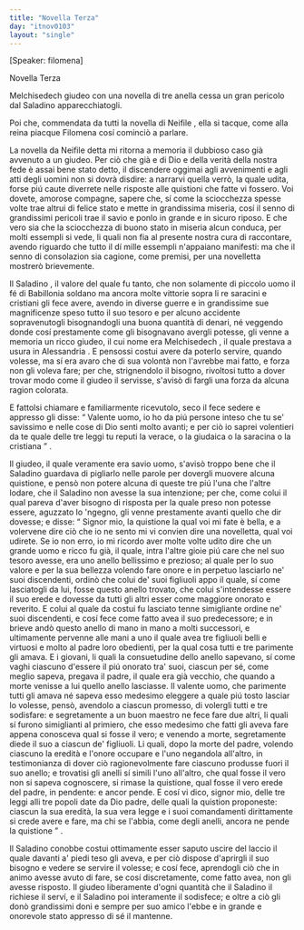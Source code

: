 ```yaml
---
title: "Novella Terza"
day: "itnov0103"
layout: "single"
---
```

<html>
 <head>
 </head>
 <body>
  <div id="nov0103" type="novella" who="filomena">
   <p>
    [Speaker: filomena]
   </p>
   <head>
    Novella Terza
   </head>
   <argument>
    <p>
     <milestone id="p01030001"/>
     <name persref="melchisedech" type="person">
      Melchisedech
     </name>
     giudeo con una novella di tre anella cessa un gran pericolo dal
     <name persref="saladino" type="person">
      Saladino
     </name>
     apparecchiatogli.
    </p>
   </argument>
   <div3 type="commentary" who="author">
    <p>
     <milestone id="p01030002"/>
     Poi che, commendata da tutti la novella di
     <name persref="neifile" type="person">
      Neifile
     </name>
     , ella si tacque, come alla reina piacque
     <name persref="filomena" type="person">
      Filomena
     </name>
     cos&iacute; cominci&ograve; a parlare.
    </p>
   </div3>
   <div3 type="commentary" who="filomena">
    <p>
     <milestone id="p01030003"/>
     La novella da
     <name persref="neifile" type="person">
      Neifile
     </name>
     detta mi ritorna a memoria il dubbioso caso gi&agrave; avvenuto a un giudeo. Per ci&ograve; che gi&agrave; e di Dio e della verit&agrave; della nostra fede &egrave; assai bene stato detto, il discendere oggimai agli avvenimenti e agli atti degli uomini non si dovr&agrave; disdire: a narrarvi quella verr&ograve;, la quale udita, forse pi&uacute; caute diverrete nelle risposte alle quistioni che fatte vi fossero.
     <milestone id="p01030004"/>
     Voi dovete, amorose compagne, sapere che, s&iacute; come la sciocchezza spesse volte trae altrui di felice stato e mette in grandissima miseria, cos&iacute; il senno di grandissimi pericoli trae il savio e ponlo in grande e in sicuro riposo.
     <milestone id="p01030005"/>
     E che vero sia che la sciocchezza di buono stato in miseria alcun conduca, per molti essempli si vede, li quali non fia al presente nostra cura di raccontare, avendo riguardo che tutto il d&iacute; mille essempli n'appaiano manifesti: ma che il senno di consolazion sia cagione, come premisi, per una novelletta mostrer&ograve; brievemente.
    </p>
   </div3>
   <p>
    <milestone id="p01030006"/>
    Il
    <name persref="saladino" type="person">
     Saladino
    </name>
    , il valore del quale fu tanto, che non solamente di piccolo uomo il f&eacute; di
    <name placeref="cairo" type="place">
     Babillonia
    </name>
    soldano ma ancora molte vittorie sopra li re saracini e cristiani gli fece avere, avendo in diverse guerre e in grandissime sue magnificenze speso tutto il suo tesoro e per alcuno accidente sopravenutogli bisognandogli una buona quantit&agrave; di denari, n&eacute; veggendo donde cos&iacute; prestamente come gli bisognavano avergli potesse, gli venne a memoria un ricco giudeo, il cui nome era
    <name persref="melchisedech" type="person">
     Melchisedech
    </name>
    , il quale prestava a usura in
    <name placeref="alessandriaeg" type="place">
     Alessandria
    </name>
    .
    <milestone id="p01030007"/>
    E pensossi costui avere da poterlo servire, quando volesse, ma s&iacute; era avaro che di sua volont&agrave; non l'avrebbe mai fatto, e forza non gli voleva fare; per che, strignendolo il bisogno, rivoltosi tutto a dover trovar modo come il giudeo il servisse, s'avis&ograve; di fargli una forza da alcuna ragion colorata.
   </p>
   <p>
    <milestone id="p01030008"/>
    E fattolsi chiamare e familiarmente ricevutolo, seco il fece sedere e appresso gli disse:
    <q direct="unspecified" who="saladino">
     Valente uomo, io ho da pi&uacute; persone inteso che tu se' savissimo e nelle cose di Dio senti molto avanti; e per ci&ograve; io saprei volentieri da te quale delle tre leggi tu reputi la verace, o la giudaica o la saracina o la cristiana
    </q>
    .
   </p>
   <p>
    <milestone id="p01030009"/>
    Il giudeo, il quale veramente era savio uomo, s'avis&ograve; troppo bene che il
    <name persref="saladino" type="person">
     Saladino
    </name>
    guardava di pigliarlo nelle parole per dovergli muovere alcuna quistione, e pens&ograve; non potere alcuna di queste tre pi&uacute; l'una che l'altre lodare, che il
    <name persref="saladino" type="person">
     Saladino
    </name>
    non avesse la sua intenzione; per che, come colui il qual pareva d'aver bisogno di risposta per la quale preso non potesse essere, aguzzato lo 'ngegno, gli venne prestamente avanti quello che dir dovesse; e disse:
    <milestone id="p01030010"/>
    <q direct="unspecified" who="melchisedech">
     Signor mio, la quistione la qual voi mi fate &egrave; bella, e a volervene dire ci&ograve; che io ne sento mi vi convien dire una novelletta, qual voi udirete.
     <milestone id="p01030011"/>
     Se io non erro, io mi ricordo aver molte volte udito dire che un grande uomo e ricco fu gi&agrave;, il quale, intra l'altre gioie pi&uacute; care che nel suo tesoro avesse, era uno anello bellissimo e prezioso; al quale per lo suo valore e per la sua bellezza volendo fare onore e in perpetuo lasciarlo ne' suoi discendenti, ordin&ograve; che colui de' suoi figliuoli appo il quale, s&iacute; come lasciatogli da lui, fosse questo anello trovato, che colui s'intendesse essere il suo erede e dovesse da tutti gli altri esser come maggiore onorato e reverito.
     <milestone id="p01030012"/>
     E colui al quale da costui fu lasciato tenne simigliante ordine ne' suoi discendenti, e cos&iacute; fece come fatto avea il suo predecessore; e in brieve and&ograve; questo anello di mano in mano a molti successori, e ultimamente pervenne alle mani a uno il quale avea tre figliuoli belli e virtuosi e molto al padre loro obedienti, per la qual cosa tutti e tre parimente gli amava.
     <milestone id="p01030013"/>
     E i giovani, li quali la consuetudine dello anello sapevano, s&iacute; come vaghi ciascuno d'essere il pi&uacute; onorato tra' suoi, ciascun per s&eacute;, come meglio sapeva, pregava il padre, il quale era gi&agrave; vecchio, che quando a morte venisse a lui quello anello lasciasse.
     <milestone id="p01030014"/>
     Il valente uomo, che parimente tutti gli amava n&eacute; sapeva esso medesimo eleggere a quale pi&uacute; tosto lasciar lo volesse, pens&ograve;, avendolo a ciascun promesso, di volergli tutti e tre sodisfare: e segretamente a un buon maestro ne fece fare due altri, li quali s&iacute; furono simiglianti al primiero, che esso medesimo che fatti gli aveva fare appena conosceva qual si fosse il vero; e venendo a morte, segretamente diede il suo a ciascun de' figliuoli.
     <milestone id="p01030015"/>
     Li quali, dopo la morte del padre, volendo ciascuno la eredit&agrave; e l'onore occupare e l'uno negandola all'altro, in testimonianza di dover ci&ograve; ragionevolmente fare ciascuno produsse fuori il suo anello; e trovatisi gli anelli s&iacute; simili l'uno all'altro, che qual fosse il vero non si sapeva cognoscere, si rimase la quistione, qual fosse il vero erede del padre, in pendente: e ancor pende.
     <milestone id="p01030016"/>
     E cos&iacute; vi dico, signor mio, delle tre leggi alli tre popoli date da Dio padre, delle quali la quistion proponeste: ciascun la sua eredit&agrave;, la sua vera legge e i suoi comandamenti dirittamente si crede avere e fare, ma chi se l'abbia, come degli anelli, ancora ne pende la quistione
    </q>
    .
   </p>
   <p>
    <milestone id="p01030017"/>
    Il
    <name persref="saladino" type="person">
     Saladino
    </name>
    conobbe costui ottimamente esser saputo uscire del laccio il quale davanti a' piedi teso gli aveva, e per ci&ograve; dispose d'aprirgli il suo bisogno e vedere se servire il volesse; e cos&iacute; fece, aprendogli ci&ograve; che in animo avesse avuto di fare, se cos&iacute; discretamente, come fatto avea, non gli avesse risposto.
    <milestone id="p01030018"/>
    Il giudeo liberamente d'ogni quantit&agrave; che il
    <name persref="saladino" type="person">
     Saladino
    </name>
    il richiese il serv&iacute;, e il
    <name persref="saladino" type="person">
     Saladino
    </name>
    poi interamente il sodisfece; e oltre a ci&ograve; gli don&ograve; grandissimi doni e sempre per suo amico l'ebbe e in grande e onorevole stato appresso di s&eacute; il mantenne.
   </p>
  </div>
 </body>
</html>